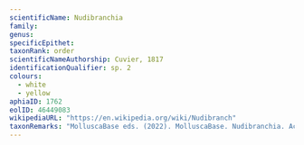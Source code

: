 ```yaml
---
scientificName: Nudibranchia
family: 
genus: 
specificEpithet: 
taxonRank: order
scientificNameAuthorship: Cuvier, 1817
identificationQualifier: sp. 2
colours:
  - white
  - yellow
aphiaID: 1762
eolID: 46449083
wikipediaURL: "https://en.wikipedia.org/wiki/Nudibranch"
taxonRemarks: "MolluscaBase eds. (2022). MolluscaBase. Nudibranchia. Accessed through: World Register of Marine Species at: https://www.marinespecies.org/aphia.php?p=taxdetails&id=1762 on 2022-03-06"
---
```

